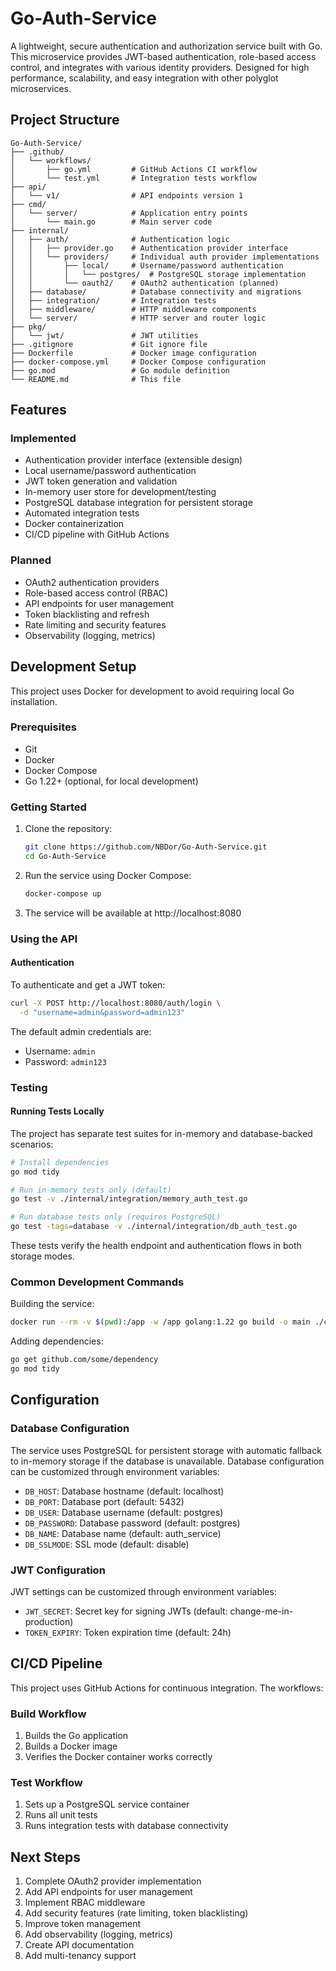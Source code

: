 # Go-Auth-Service

A lightweight, secure authentication and authorization service built with Go. This microservice provides JWT-based authentication, role-based access control, and integrates with various identity providers. Designed for high performance, scalability, and easy integration with other polyglot microservices.

## Project Structure

```
Go-Auth-Service/
├── .github/
│   └── workflows/
│       ├── go.yml         # GitHub Actions CI workflow
│       └── test.yml       # Integration tests workflow
├── api/
│   └── v1/                # API endpoints version 1
├── cmd/
│   └── server/            # Application entry points
│       └── main.go        # Main server code
├── internal/
│   ├── auth/              # Authentication logic
│   │   ├── provider.go    # Authentication provider interface
│   │   └── providers/     # Individual auth provider implementations
│   │       ├── local/     # Username/password authentication
│   │       │   └── postgres/  # PostgreSQL storage implementation
│   │       └── oauth2/    # OAuth2 authentication (planned)
│   ├── database/          # Database connectivity and migrations
│   ├── integration/       # Integration tests
│   ├── middleware/        # HTTP middleware components
│   └── server/            # HTTP server and router logic
├── pkg/
│   └── jwt/               # JWT utilities
├── .gitignore             # Git ignore file
├── Dockerfile             # Docker image configuration
├── docker-compose.yml     # Docker Compose configuration
├── go.mod                 # Go module definition
└── README.md              # This file
```

## Features

### Implemented
- Authentication provider interface (extensible design)
- Local username/password authentication
- JWT token generation and validation
- In-memory user store for development/testing
- PostgreSQL database integration for persistent storage
- Automated integration tests
- Docker containerization
- CI/CD pipeline with GitHub Actions

### Planned
- OAuth2 authentication providers
- Role-based access control (RBAC)
- API endpoints for user management
- Token blacklisting and refresh
- Rate limiting and security features
- Observability (logging, metrics)

## Development Setup

This project uses Docker for development to avoid requiring local Go installation.

### Prerequisites

- Git
- Docker
- Docker Compose
- Go 1.22+ (optional, for local development)

### Getting Started

1. Clone the repository:
   ```bash
   git clone https://github.com/NBDor/Go-Auth-Service.git
   cd Go-Auth-Service
   ```

2. Run the service using Docker Compose:
   ```bash
   docker-compose up
   ```

3. The service will be available at http://localhost:8080

### Using the API

#### Authentication
To authenticate and get a JWT token:

```bash
curl -X POST http://localhost:8080/auth/login \
  -d "username=admin&password=admin123"
```

The default admin credentials are:
- Username: `admin`
- Password: `admin123`

### Testing

#### Running Tests Locally

The project has separate test suites for in-memory and database-backed scenarios:

```bash
# Install dependencies
go mod tidy

# Run in-memory tests only (default)
go test -v ./internal/integration/memory_auth_test.go

# Run database tests only (requires PostgreSQL)
go test -tags=database -v ./internal/integration/db_auth_test.go
```

These tests verify the health endpoint and authentication flows in both storage modes.

### Common Development Commands

Building the service:
```bash
docker run --rm -v $(pwd):/app -w /app golang:1.22 go build -o main ./cmd/server
```

Adding dependencies:
```bash
go get github.com/some/dependency
go mod tidy
```

## Configuration

### Database Configuration

The service uses PostgreSQL for persistent storage with automatic fallback to in-memory storage if the database is unavailable. Database configuration can be customized through environment variables:

- `DB_HOST`: Database hostname (default: localhost)
- `DB_PORT`: Database port (default: 5432)
- `DB_USER`: Database username (default: postgres)
- `DB_PASSWORD`: Database password (default: postgres)
- `DB_NAME`: Database name (default: auth_service)
- `DB_SSLMODE`: SSL mode (default: disable)

### JWT Configuration

JWT settings can be customized through environment variables:

- `JWT_SECRET`: Secret key for signing JWTs (default: change-me-in-production)
- `TOKEN_EXPIRY`: Token expiration time (default: 24h)

## CI/CD Pipeline

This project uses GitHub Actions for continuous integration. The workflows:

### Build Workflow
1. Builds the Go application
2. Builds a Docker image
3. Verifies the Docker container works correctly

### Test Workflow
1. Sets up a PostgreSQL service container
2. Runs all unit tests
3. Runs integration tests with database connectivity

## Next Steps

1. Complete OAuth2 provider implementation
2. Add API endpoints for user management
3. Implement RBAC middleware
4. Add security features (rate limiting, token blacklisting)
5. Improve token management
6. Add observability (logging, metrics)
7. Create API documentation
8. Add multi-tenancy support
